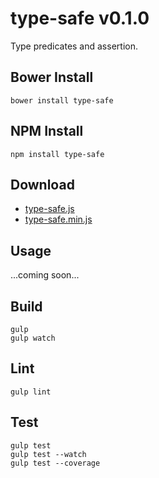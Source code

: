# type-safe v0.1.0

Type predicates and assertion.

## Bower Install

```text
bower install type-safe
```

## NPM Install

```text
npm install type-safe
```

## Download

* [type-safe.js](https://raw.githubusercontent.com/machellerogden/type-safe/master/dist/type-safe.js)
* [type-safe.min.js](https://raw.githubusercontent.com/machellerogden/type-safe/master/dist/type-safe.min.js)

## Usage

...coming soon...


## Build

```text
gulp
gulp watch
```

## Lint

```text
gulp lint
```

## Test

```text
gulp test
gulp test --watch
gulp test --coverage
```
